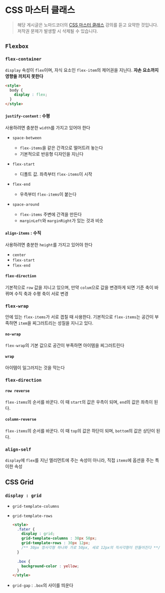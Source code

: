 # CSS 마스터 클래스

> 해당 게시글은 노마드코더의 [CSS 마스터 클래스](https://academy.nomadcoders.co/courses/enrolled/360503) 강의를 듣고 요약한 것입니다. 저작권 문제가 발생할 시 삭제될 수 있습니다.

## `Flexbox`

### `flex-container`

`display` 속성이 `flex`이며, 자식 요소인 `flex-item`의 제어권을 지닌다. **자손 요소까지 영향을 끼치지 못한다**

```html
<style>
  body {
    display : flex;
  }
</style>
```

#### `justify-content` : 수평

사용하려면 충분한 `width`를 가지고 있어야 한다

- `space-between`
  - `flex-items`을 같은 간격으로 떨어트려 놓는다
  - 기본적으로 반응형 디자인을 지닌다

- `flex-start`
  - 디폴트 값. 좌측부터 `flex-items`이 시작
- `flex-end`
  - 우측부터 `flex-items`이 붙는다
- `space-around`
  - `flex-items` 주변에 간격을 만든다
  - `marginLeft`와 `marginRight`가 있는 것과 비슷

#### `align-items` : 수직

사용하려면 충분한 `height`를 가지고 있어야 한다

- `center`
- `flex-start`
- `flex-end`

#### `flex-direction`

기본적으로 `row` 값을 지니고 있으며, 만약 `colum`으로 값을 변경하게 되면 기준 축이 바뀌며 수직 축과 수평 축이 서로 변경

### `flex-wrap`

안에 있는 `flex-items`가 서로 겹칠 때 사용한다. 기본적으로 `flex-items`는 공간이 부족하면 `item`을 찌그러트리는 성질을 지니고 있다. 

#### `no-wrap`

`flex-wrap`의 기본 값으로 공간이 부족하면 아이템을 찌그러트린다

#### `wrap`

아이템이 일그러지는 것을 막는다

### `flex-direction`

#### `row reverse`

`flex-items`의 순서를 바꾼다. 이 때 `start`의 값은 우측이 되며, `end`의 값은 좌측이 된다.

#### `column-reverse`

`flex-items`의 순서를 바꾼다. 이 때 `top`의 값은 하단이 되며, `bottom`의 값은 상단이 된다.

### `align-self`

`display`에 `flex`를 지닌 엘리먼트에 주는 속성이 아니라, 직접 `items`에 옵션을 주는 특이한 속성

## CSS Grid

### `display : grid`

- `grid-template-columns`

- `grid-template-rows`

  ```html
  <style>
    .fater {
      display : grid;
      grid-template-columns : 30px 50px;
      grid-template-rows : 30px 12px;
      /** 30px 정사각형 하나와 가로 50px, 세로 12px의 직사각형이 만들어진다 **/
    }
    
    .box {
      background-color : yellow;
    }
  </style>
  ```

- `grid-gap` : `.box`의 사이를 띄운다

